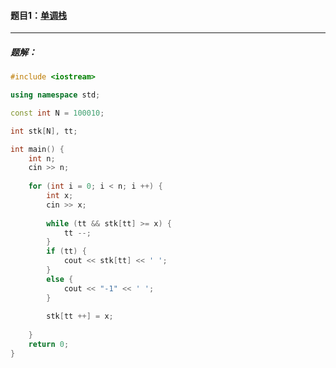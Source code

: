 #### 题目1：<a href="https://www.acwing.com/problem/content/832/">单调栈</a>

-----------

##### 题解：

```c++
#include <iostream>

using namespace std;

const int N = 100010;

int stk[N], tt;

int main() {
    int n;
    cin >> n;
    
    for (int i = 0; i < n; i ++) {
        int x;
        cin >> x;
        
        while (tt && stk[tt] >= x) {
            tt --;
        }
        if (tt) {
            cout << stk[tt] << ' ';
        }
        else {
            cout << "-1" << ' ';
        }
        
        stk[tt ++] = x;
        
    }
    return 0;
}
```

